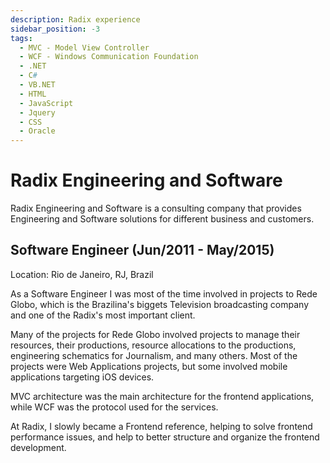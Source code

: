 ```yaml
---
description: Radix experience
sidebar_position: -3
tags:
  - MVC - Model View Controller
  - WCF - Windows Communication Foundation
  - .NET
  - C#
  - VB.NET
  - HTML
  - JavaScript
  - Jquery
  - CSS
  - Oracle
---
```


# Radix Engineering and Software

Radix Engineering and Software is a consulting company that provides Engineering and Software solutions for different business and customers.

## Software Engineer (Jun/2011 - May/2015)

Location: Rio de Janeiro, RJ, Brazil

As a Software Engineer I was most of the time involved in projects to Rede Globo, which is the Brazilina's biggets Television broadcasting company and one of the Radix's most important client.

Many of the projects for Rede Globo involved projects to manage their resources, their productions, resource allocations to the productions, engineering schematics for Journalism, and many others. Most of the projects were Web Applications projects, but some involved mobile applications targeting iOS devices.

MVC architecture was the main architecture for the frontend applications, while WCF was the protocol used for the services.

At Radix, I slowly became a Frontend reference, helping to solve frontend performance issues, and help to better structure and organize the frontend development.
